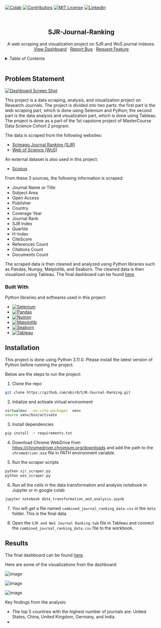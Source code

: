 <!-- SHIELDS -->
[![Colab][colab-shield]][colab-url]
[![Contributors][contributors-shield]][contributors-url]
[![MIT License][license-shield]][license-url]
[![Linkedin][linkedin-shield]][linkedin-url]


<!-- PROJECT INTRO -->
<br />
<div align="center">
  <h2 align="center">SJR-Journal-Ranking</h2>

  <p align="center">
    A web scraping and visualization project on SJR and WoS journal indexes.
    <br />
    <a href=#>View Dashboard</a>
    ·
    <a href="https://github.com/abir0/SJR-Journal-Ranking/issues">Report Bug</a>
    ·
    <a href="https://github.com/abir0/SJR-Journal-Ranking/issues">Request Feature</a>
  </p>
</div>


<!-- TABLE OF CONTENTS -->
<details>
  <summary>Table of Contents</summary>
  <ol>
    <li><a href="#problem-statement">Problem Statement</a></li>
    <li><a href="#built-with">Built With</a></li>
    <li><a href="#installation">Installation</a></li>
    <li><a href="#results">Results</a></li>
  </ol>
</details>

<br>


## Problem Statement

[![Dashboard Screen Shot][dashboard-screenshot]](https://)

This project is a data scraping, analysis, and visualization project on Research Journals. The project is divided into two parts: the first part is the web scraping part, which is done using Selenium and Python; the second part is the data analysis and visualization part, which is done using Tableau. The project is done as a part of the 1st capstone project of MasterCourse Data Science Cohort 2 program.

The data is scraped from the following websites:

* [Scimago Journal Ranking (SJR)](https://www.scimagojr.com/journalrank.php?wos=true&type=j)
* [Web of Science (WoS)](https://mjl.clarivate.com/search-results)

An external dataset is also used in this project:
* [Scopus](https://www.scopus.com/sources.uri)

From these 3 sources, the following information is scraped:

* Journal Name or Title
* Subject Area
* Open Access
* Publisher
* Country
* Coverage Year
* Journal Rank
* SJR Index
* Quartile
* H-Index
* CiteScore
* References Count
* Citations Count
* Documents Count

The scraped data is then cleaned and analyzed using Python libraries such as Pandas, Numpy, Matplotlib, and Seaborn. The cleaned data is then visualized using Tableau. The final dashboard can be found [here][dashboard-url].



### Built With

Python libraries and softwares used in this project:

* [![Selenium][Selenium]][Selenium-url]
* [![Pandas][Pandas]][Pandas-url]
* [![Numpy][Numpy]][Numpy-url]
* [![Matplotlib][Matplotlib]][Matplotlib-url]
* [![Seaborn][Seaborn]][Seaborn-url]
* [![Tableau][Tableau]][Tableau-url]



<!-- INSTALLATION -->
## Installation

This project is done using Python 3.11.0. Please install the latest version of Python before running the project.

Below are the steps to run the project:

1. Clone the repo
```bash
git clone https://github.com/abir0/SJR-Journal-Ranking.git
```

2. Intialize and activate virtual environment
```bash
virtualenv --no-site-packages  venv
source venv/bin/activate
```

3. Install dependencies
```bash
pip install -r requirements.txt
```

4. Download Chrome WebDrive from https://chromedriver.chromium.org/downloads and add the path to the `chromedriver.exe` file in PATH environment variable.

5. Run the scraper scripts
```bash
python sjr_scraper.py
python wos_scraper.py
```

6. Run all the cells in the data transformation and analysis notebook in Jupyter or in google colab
```bash
jupyter notebook data_transformation_and_analysis.ipynb
```

7. You will get a file named `combined_journal_ranking_data.csv` in the `data` folder. This is the final data.

8. Open the `SJR and WoS Journal Ranking.twb` file in Tableau and connect the `combined_journal_ranking_data.csv` file to the workbook.


## Results

The final dashboard can be found [here][dashboard-url].

Here are some of the visualizations from the dashboard:

![image](https://user-images.githubusercontent.com/57366310/139580421-0b6b8b0a-2b0a-4b0e-8b0a-9b0b0b0b0b0b.png)

![image](https://user-images.githubusercontent.com/57366310/139580438-4b0b0b0b-0b0b-4b0b-8b0b-0b0b0b0b0b0b.png)

![image](https://user-images.githubusercontent.com/57366310/139580450-0b0b0b0b-0b0b-4b0b-8b0b-0b0b0b0b0b0b.png)

Key findings from the analysis:

* The top 5 countries with the highest number of journals are: United States, China, United Kingdom, Germany, and India.
* 




<!-- MARKDOWN LINKS & IMAGES -->
[colab-shield]: https://colab.research.google.com/assets/colab-badge.svg
[colab-url]: https://colab.research.google.com/drive/1Fj1eJKqB_Y9wDbKTx16AKk2q7X9hLoOh?usp=sharing
[contributors-shield]: https://img.shields.io/github/contributors/abir0/SJR-Journal-Ranking.svg
[contributors-url]: https://github.com/abir0/SJR-Journal-Ranking/graphs/contributors
[license-shield]: https://img.shields.io/github/license/abir0/SJR-Journal-Ranking.svg
[license-url]: https://github.com/abir0/SJR-Journal-Ranking/blob/master/LICENSE.txt
[linkedin-shield]: https://img.shields.io/badge/-LinkedIn-black.svg?logo=linkedin&colorB=555
[linkedin-url]: https://linkedin.com/in/abir0
[dashboard-screenshot]: #
[dashboard-url]: #

[Selenium]: https://img.shields.io/badge/-selenium-%43B02A?style=for-the-badge&logo=selenium&logoColor=white
[Pandas]: https://img.shields.io/badge/pandas-%23150458.svg?style=for-the-badge&logo=pandas&logoColor=white
[Numpy]: https://img.shields.io/badge/numpy-%23013243.svg?style=for-the-badge&logo=numpy&logoColor=white
[Matplotlib]: https://img.shields.io/badge/Matplotlib-%23ffffff.svg?style=for-the-badge&logo=Matplotlib&logoColor=black
[Seaborn]: https://img.shields.io/badge/Seaborn-%23000000.svg?style=for-the-badge&logo=Matplotlib&logoColor=blue
[Tableau]: https://img.shields.io/badge/Tableau-%23ffffff.svg?style=for-the-badge&logo=Matplotlib&logoColor=black
[Selenium-url]: https://www.selenium.dev/
[Pandas-url]: https://pandas.pydata.org/
[Numpy-url]: https://numpy.org/
[Matplotlib-url]: https://matplotlib.org/
[Seaborn-url]: https://seaborn.pydata.org/
[Tableau-url]: https://public.tableau.com/app/discover